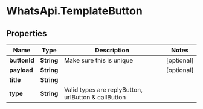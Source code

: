 # WhatsApi.TemplateButton

## Properties

Name | Type | Description | Notes
------------ | ------------- | ------------- | -------------
**buttonId** | **String** | Make sure this is unique | [optional] 
**payload** | **String** |  | [optional] 
**title** | **String** |  | 
**type** | **String** | Valid types are replyButton, urlButton &amp; callButton | 


